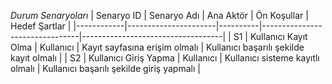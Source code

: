 *Durum Senaryoları*
| Senaryo ID | Senaryo Adı           | Ana Aktör | Ön Koşullar                    | Hedef Şartlar                     |
|------------|----------------------|----------|--------------------------------|-----------------------------------|
| S1         | Kullanıcı Kayıt Olma  | Kullanıcı | Kayıt sayfasına erişim olmalı  | Kullanıcı başarılı şekilde kayıt olmalı |
| S2         | Kullanıcı Giriş Yapma | Kullanıcı | Kullanıcı sisteme kayıtlı olmalı | Kullanıcı başarılı şekilde giriş yapmalı |


